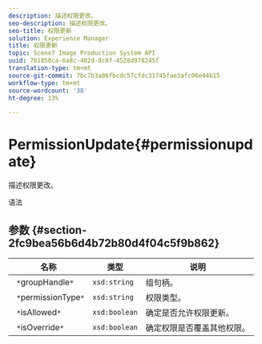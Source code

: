 ```yaml
---
description: 描述权限更改。
seo-description: 描述权限更改。
seo-title: 权限更新
solution: Experience Manager
title: 权限更新
topic: Scene7 Image Production System API
uuid: 7b1850ca-6a8c-402d-8c8f-4528d978245f
translation-type: tm+mt
source-git-commit: 7bc7b3a86fbcdc57cfdc31745fae3afc06e44b15
workflow-type: tm+mt
source-wordcount: '38'
ht-degree: 13%

---
```



# PermissionUpdate{#permissionupdate}

描述权限更改。

语法

## 参数 {#section-2fc9bea56b6d4b72b80d4f04c5f9b862}

| 名称 | 类型 | 说明 |
|---|---|---|
| ` *`groupHandle`*` | `xsd:string` | 组句柄。 |
| ` *`permissionType`*` | `xsd:string` | 权限类型。 |
| ` *`isAllowed`*` | `xsd:boolean` | 确定是否允许权限更新。 |
| ` *`isOverride`*` | `xsd:boolean` | 确定权限是否覆盖其他权限。 |

